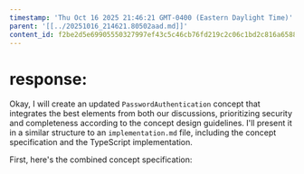 ```yaml
---
timestamp: 'Thu Oct 16 2025 21:46:21 GMT-0400 (Eastern Daylight Time)'
parent: '[[../20251016_214621.80502aad.md]]'
content_id: f2be2d5e69905550327997ef43c5c46cb76fd219c2c06c1bd2c816a6588fa175
---
```


# response:

Okay, I will create an updated `PasswordAuthentication` concept that integrates the best elements from both our discussions, prioritizing security and completeness according to the concept design guidelines. I'll present it in a similar structure to an `implementation.md` file, including the concept specification and the TypeScript implementation.

First, here's the combined concept specification:
